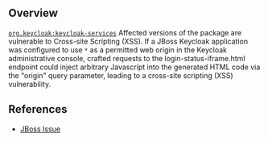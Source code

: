 ## Overview
[`org.keycloak:keycloak-services`](http://search.maven.org/#search%7Cga%7C1%7Ca%3A%22keycloak-services%22)
Affected versions of the package are vulnerable to Cross-site Scripting (XSS).
If a JBoss Keycloak application was configured to use `*` as a permitted web origin in the Keycloak administrative console, crafted requests to the login-status-iframe.html endpoint could inject arbitrary Javascript into the generated HTML code via the "origin" query parameter, leading to a cross-site scripting (XSS) vulnerability.

## References
- [JBoss Issue](https://issues.jboss.org/browse/KEYCLOAK-703)
